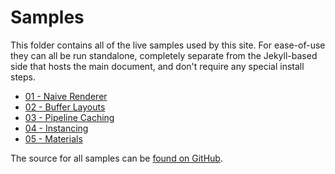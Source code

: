 # Samples

This folder contains all of the live samples used by this site. For ease-of-use they can all be run standalone, completely separate from the Jekyll-based side that hosts the main document, and don't require any special install steps.

 - [01 - Naive Renderer](../01-naive-renderer.html)
 - [02 - Buffer Layouts](../02-buffer-layouts.html)
 - [03 - Pipeline Caching](../03-pipeline-caching.html)
 - [04 - Instancing](../04-instancing.html)
 - [05 - Materials](../05-materials.html)

The source for all samples can be [found on GitHub](https://github.com/toji/webgpu-gltf-case-study).